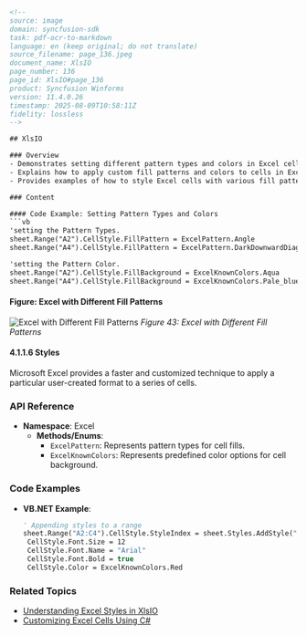```html
<!-- 
source: image
domain: syncfusion-sdk
task: pdf-ocr-to-markdown
language: en (keep original; do not translate)
source_filename: page_136.jpeg
document_name: XlsIO
page_number: 136
page_id: XlsIO#page_136
product: Syncfusion Winforms
version: 11.4.0.26
timestamp: 2025-08-09T10:58:11Z
fidelity: lossless
-->

## XlsIO

### Overview
- Demonstrates setting different pattern types and colors in Excel cells using VB.NET.
- Explains how to apply custom fill patterns and colors to cells in Excel.
- Provides examples of how to style Excel cells with various fill patterns.

### Content

#### Code Example: Setting Pattern Types and Colors
```vb
'setting the Pattern Types.
sheet.Range("A2").CellStyle.FillPattern = ExcelPattern.Angle
sheet.Range("A4").CellStyle.FillPattern = ExcelPattern.DarkDownwardDiagonal

'setting the Pattern Color.
sheet.Range("A2").CellStyle.FillBackground = ExcelKnownColors.Aqua
sheet.Range("A4").CellStyle.FillBackground = ExcelKnownColors.Pale_blue
```

#### Figure: Excel with Different Fill Patterns
![Excel with Different Fill Patterns](https://example.com/excel-fill-patterns.png)
*Figure 43: Excel with Different Fill Patterns*

#### 4.1.1.6 Styles

Microsoft Excel provides a faster and customized technique to apply a particular user-created format to a series of cells.

### API Reference

- **Namespace**: Excel
  - **Methods/Enums**:
    - `ExcelPattern`: Represents pattern types for cell fills.
    - `ExcelKnownColors`: Represents predefined color options for cell background.

### Code Examples

- **VB.NET Example**:
  ```vb
  ' Appending styles to a range
  sheet.Range("A2:C4").CellStyle.StyleIndex = sheet.Styles.AddStyle("Center").
   CellStyle.Font.Size = 12
   CellStyle.Font.Name = "Arial"
   CellStyle.Font.Bold = true
   CellStyle.Color = ExcelKnownColors.Red
  ```

### Related Topics
- [Understanding Excel Styles in XlsIO](#)
- [Customizing Excel Cells Using C#](#)

<!-- tags: [syncfusion, xlsio, custom styles, fill patterns, vb.net] keywords: [excel, cell styles, fill patterns, syncfusion xlsio, ms excel formatting, user-defined styles] -->
```